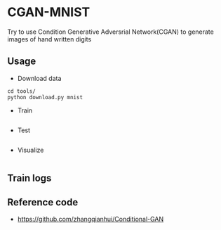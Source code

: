 # CGAN-MNIST
Try to use Condition Generative Adversrial Network(CGAN) to generate images of hand written digits


## Usage

* Download data
```shell script
cd tools/
python download.py mnist
```
* Train
```shell script

```
* Test
```shell script

```
* Visualize
```shell script

```

## Train logs


## Reference code
* <https://github.com/zhangqianhui/Conditional-GAN>

